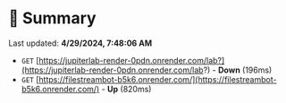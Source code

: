 # 📖 Summary
Last updated: **4/29/2024, 7:48:06 AM**

- `GET` [https://jupiterlab-render-0pdn.onrender.com/lab?](https://jupiterlab-render-0pdn.onrender.com/lab?) - **Down** (196ms)
- `GET` [https://filestreambot-b5k6.onrender.com/](https://filestreambot-b5k6.onrender.com/) - **Up** (820ms)
